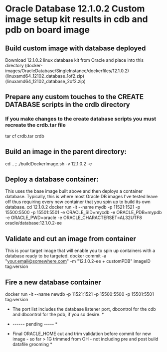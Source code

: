 # Oracle Database 12.1.0.2 Custom image setup kit results in cdb and pdb on board image

## Build custom image with database deployed
Download 12.1.0.2 linux database kit from Oracle and place into this directory (docker-images/OracleDatabase/SingleInstance/dockerfiles/12.1.0.2)
(linuxamd64_12102_database_1of2.zip)
(linuxamd64_12102_database_2of2.zip)

## Prepare any custom touches to the CREATE DATABASE scripts in the crdb directory
### If you make changes to the create database scripts you must recreate the crdb.tar file
  tar cf crdb.tar crdb

## Build an image in the parent directory:
  cd .. ; ./buildDockerImage.sh -v 12.1.0.2 -e

## Deploy a database container:
This uses the base image built above and then deploys a container database.  Typically, this is where most Oracle DB images I've tested leave off thus requiring every new container that you spin up to build its own database.
  cd 12.1.0.2
  docker run -it --name mydb -p 11521:1521 -p 15500:5500 -p 15501:5501 -e ORACLE_SID=mycdb -e ORACLE_PDB=mypdb -e ORACLE_PWD=oracle -e ORACLE_CHARACTERSET=AL32UTF8 oracle/database:12.1.0.2-ee

## Validate and cut an image from container
This is your target image that will enable you to spin up containers with a database ready to be targeted.
  docker commit -a "your.email@somewhere.com" -m "12.1.0.2-ee + customPDB" imageID tag:version

## Fire a new database container
  docker run -it --name newdb -p 11521:1521 -p 15500:5500 -p 15501:5501 tag:version
* The port list includes the database listener port, dbcontrol for the cdb and dbcontrol for the pdb, if you so desire. *

* ------ pending ----- *
* Final ORACLE_HOME cut and trim validation before commit for new image - so far > 1G trimmed from OH - not including pre and post build datafile grooming *


